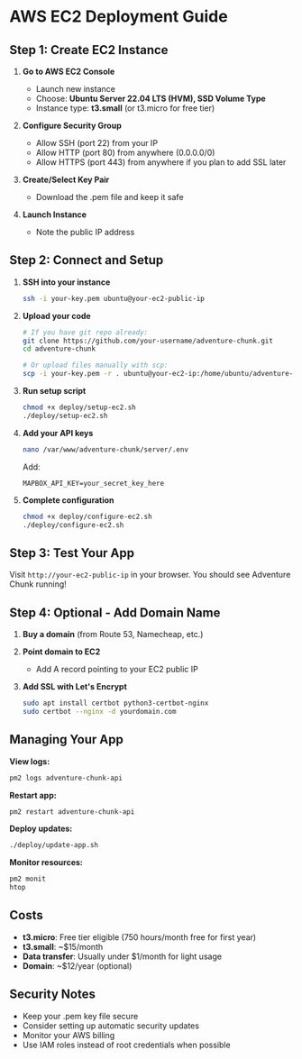 # AWS EC2 Deployment Guide

## Step 1: Create EC2 Instance

1. **Go to AWS EC2 Console**
   - Launch new instance
   - Choose: **Ubuntu Server 22.04 LTS (HVM), SSD Volume Type**
   - Instance type: **t3.small** (or t3.micro for free tier)

2. **Configure Security Group**
   - Allow SSH (port 22) from your IP
   - Allow HTTP (port 80) from anywhere (0.0.0.0/0)
   - Allow HTTPS (port 443) from anywhere if you plan to add SSL later

3. **Create/Select Key Pair**
   - Download the .pem file and keep it safe

4. **Launch Instance**
   - Note the public IP address

## Step 2: Connect and Setup

1. **SSH into your instance**
   ```bash
   ssh -i your-key.pem ubuntu@your-ec2-public-ip
   ```

2. **Upload your code**
   ```bash
   # If you have git repo already:
   git clone https://github.com/your-username/adventure-chunk.git
   cd adventure-chunk
   
   # Or upload files manually with scp:
   scp -i your-key.pem -r . ubuntu@your-ec2-ip:/home/ubuntu/adventure-chunk
   ```

3. **Run setup script**
   ```bash
   chmod +x deploy/setup-ec2.sh
   ./deploy/setup-ec2.sh
   ```

4. **Add your API keys**
   ```bash
   nano /var/www/adventure-chunk/server/.env
   ```
   Add:
   ```
   MAPBOX_API_KEY=your_secret_key_here
   ```

5. **Complete configuration**
   ```bash
   chmod +x deploy/configure-ec2.sh
   ./deploy/configure-ec2.sh
   ```

## Step 3: Test Your App

Visit `http://your-ec2-public-ip` in your browser. You should see Adventure Chunk running!

## Step 4: Optional - Add Domain Name

1. **Buy a domain** (from Route 53, Namecheap, etc.)

2. **Point domain to EC2**
   - Add A record pointing to your EC2 public IP

3. **Add SSL with Let's Encrypt**
   ```bash
   sudo apt install certbot python3-certbot-nginx
   sudo certbot --nginx -d yourdomain.com
   ```

## Managing Your App

**View logs:**
```bash
pm2 logs adventure-chunk-api
```

**Restart app:**
```bash
pm2 restart adventure-chunk-api
```

**Deploy updates:**
```bash
./deploy/update-app.sh
```

**Monitor resources:**
```bash
pm2 monit
htop
```

## Costs

- **t3.micro**: Free tier eligible (750 hours/month free for first year)
- **t3.small**: ~$15/month
- **Data transfer**: Usually under $1/month for light usage
- **Domain**: ~$12/year (optional)

## Security Notes

- Keep your .pem key file secure
- Consider setting up automatic security updates
- Monitor your AWS billing
- Use IAM roles instead of root credentials when possible
